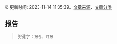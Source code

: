 :alarm_clock: 更新时间: 2023-11-14 11:35:39。[文章来源](/README.md)、[文章分类](/TAGS.md)

## 报告


> 关键字：`报告`、`月报`



